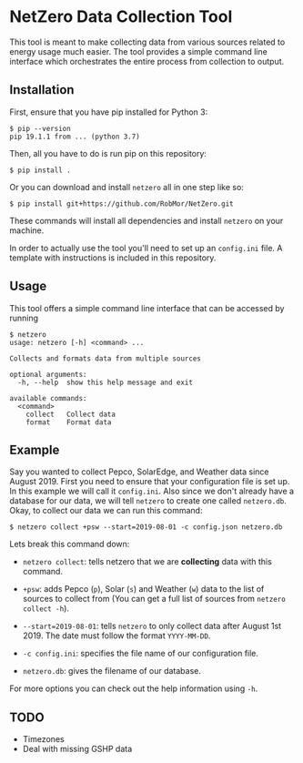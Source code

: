 # NetZero Data Collection Tool

This tool is meant to make collecting data from various sources related to 
energy usage much easier. The tool provides a simple command line interface
which orchestrates the entire process from collection to output.

## Installation

First, ensure that you have pip installed for Python 3:

```console
$ pip --version
pip 19.1.1 from ... (python 3.7)
```

Then, all you have to do is run pip on this repository:

```console
$ pip install .
```

Or you can download and install `netzero` all in one step like so:

```console
$ pip install git+https://github.com/RobMor/NetZero.git
```

These commands will install all dependencies and install `netzero` on your
machine.

In order to actually use the tool you'll need to set up an `config.ini` file.
A template with instructions is included in this repository.

## Usage

This tool offers a simple command line interface that can be accessed by running

```console
$ netzero
usage: netzero [-h] <command> ...

Collects and formats data from multiple sources

optional arguments:
  -h, --help  show this help message and exit

available commands:
  <command>
    collect   Collect data
    format    Format data

```

## Example

Say you wanted to collect Pepco, SolarEdge, and Weather data since August 2019.
First you need to ensure that your configuration file is set up. In this example
we will call it `config.ini`. Also since we don't already have a database for 
our data, we will tell `netzero` to create one called `netzero.db`. Okay, to 
collect our data we can run this command:

```console
$ netzero collect +psw --start=2019-08-01 -c config.json netzero.db
```

Lets break this command down:

* `netzero collect`: tells netzero that we are **collecting** data with this command.

* `+psw`: adds Pepco (`p`), Solar (`s`) and Weather (`w`) data to the list of
sources to collect from (You can get a full list of sources from `netzero collect -h`).

* `--start=2019-08-01`: tells `netzero` to only collect data after August 1st 2019.
The date must follow the format `YYYY-MM-DD`.

* `-c config.ini`: specifies the file name of our configuration file.

* `netzero.db`: gives the filename of our database.

For more options you can check out the help information using `-h`.

## TODO

* Timezones
* Deal with missing GSHP data
